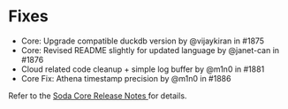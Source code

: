 # Fixes

* Core: Upgrade compatible duckdb version by @vijaykiran in #1875
* Core: Revised README slightly for updated language by @janet-can in #1876
* Cloud related code cleanup + simple log buffer by @m1n0 in #1881
* Core Fix: Athena timestamp precision by @m1n0 in #1886

Refer to the [Soda Core Release Notes ](https://github.com/sodadata/soda-core/releases)for details.
